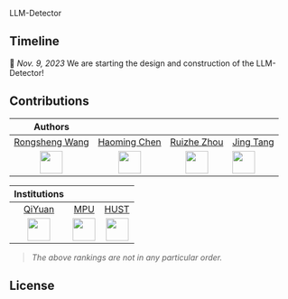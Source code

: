LLM-Detector

## Timeline

📢 *Nov. 9, 2023* We are starting the design and construction of the LLM-Detector!

## Contributions

|Authors|   |   ||
|:-:|:-:|:-:|:-|
| [Rongsheng Wang](https://github.com/WangRongsheng) | [Haoming Chen](https://github.com/uxfion) | [Ruizhe Zhou](https://github.com/RetroZhou) |[Jing Tang](https://github.com/vaew)|
|<img src="https://avatars.githubusercontent.com/u/55651568?v=4" alt="" width="40"/>|<img src="https://avatars.githubusercontent.com/u/44778029?v=4" alt="" width="40"/>|<img src="https://avatars.githubusercontent.com/u/42091637?v=4" alt="" width="40"/>|<img src="https://avatars.githubusercontent.com/u/38195038?v=4" alt="" width="40"/>|

|**Institutions**|||
|:-:|:-:|:-:|
|[QiYuan](https://github.com/QiYuan-tech)|[MPU](https://www.mpu.edu.mo/zh/index.php)|[HUST](https://www.hust.edu.cn/)|
|<img src="https://avatars.githubusercontent.com/u/149642553?s=200&v=4" alt="" width="40"/>|<img src="https://upload.wikimedia.org/wikipedia/commons/thumb/e/ee/Macao_Polytechnic_University_logo.svg/150px-Macao_Polytechnic_University_logo.svg.png" alt="" width="40"/>|<img src="https://upload.wikimedia.org/wikipedia/zh/thumb/a/ab/Huazhong_University_of_Science_%26_Technology_logo.svg/230px-Huazhong_University_of_Science_%26_Technology_logo.svg.png" alt="" width="40"/>|

> *The above rankings are not in any particular order.*

## License
